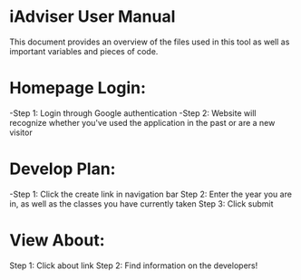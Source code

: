 # iAdviser User Manual
This document provides an overview of the files used in this tool as well as important variables and pieces of code.
# Homepage Login:

-Step 1: Login through Google authentication
-Step 2: Website will recognize whether you've used the application in the past or are a new visitor

# Develop Plan:

-Step 1: Click the create link in navigation bar
Step 2: Enter the year you are in, as well as the classes you have currently taken
Step 3: Click submit

# View About:

Step 1: Click about link
Step 2: Find information on the developers!
